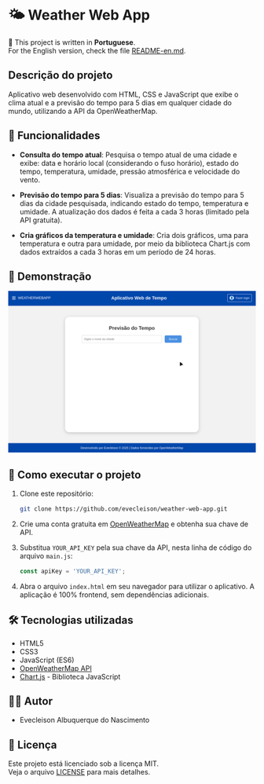 # 🌤️ Weather Web App

📌 This project is written in **Portuguese**.  
For the English version, check the file [README-en.md](/README-en.md).

## Descrição do projeto

Aplicativo web desenvolvido com HTML, CSS e JavaScript que exibe o clima atual e a previsão do tempo para 5 dias em qualquer cidade do mundo, utilizando a API da OpenWeatherMap.

## :hammer: Funcionalidades

- **Consulta do tempo atual**: Pesquisa o tempo atual de uma cidade e exibe: data e horário local (considerando o fuso horário), estado do tempo, temperatura, umidade, pressão atmosférica e velocidade do vento.

- **Previsão do tempo para 5 dias**: Visualiza a previsão do tempo para 5 dias da cidade pesquisada, indicando estado do tempo, temperatura e umidade. A atualização dos dados é feita a cada 3 horas (limitado pela API gratuita).

- **Cria gráficos da temperatura e umidade**: Cria dois gráficos, uma para temperatura e outra para umidade, por meio da biblioteca Chart.js com dados extraídos a cada 3 horas em um período de 24 horas.

## 🎥 Demonstração

![Demonstração do App](/images/weather-web-app.gif)

## 🚀 Como executar o projeto

1. Clone este repositório:
    ```bash
    git clone https://github.com/evecleison/weather-web-app.git
    ```

2. Crie uma conta gratuita em [OpenWeatherMap](https://openweathermap.org) e obtenha sua chave de API.

3. Substitua `YOUR_API_KEY` pela sua chave da API, nesta linha de código do arquivo `main.js`:
    ```js
    const apiKey = 'YOUR_API_KEY';
    ```

4. Abra o arquivo `index.html` em seu navegador para utilizar o aplicativo. A aplicação é 100% frontend, sem dependências adicionais.

## 🛠️ Tecnologias utilizadas

- HTML5
- CSS3
- JavaScript (ES6)
- [OpenWeatherMap API](https://openweathermap.org)
- [Chart.js](https://www.chartjs.org) - Biblioteca JavaScript

## 👨‍💻 Autor

- Evecleison Albuquerque do Nascimento

## 📄 Licença

Este projeto está licenciado sob a licença MIT.  
Veja o arquivo [LICENSE](https://github.com/evecleison/weather-web-app?tab=MIT-1-ov-file#MIT-1-ov-file)  para mais detalhes.

